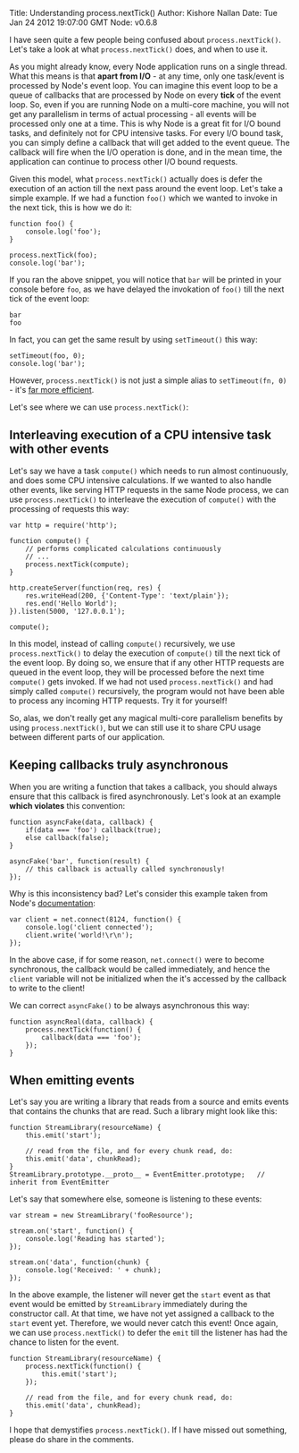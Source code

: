 Title: Understanding process.nextTick()
Author: Kishore Nallan
Date: Tue Jan 24 2012 19:07:00 GMT
Node: v0.6.8

I have seen quite a few people being confused about `process.nextTick()`. Let's take a look at what `process.nextTick()` does, and when to use it.

As you might already know, every Node application runs on a single thread. What this means is that **apart from I/O** - at any time, only one task/event is processed by Node's event loop. You can imagine this event loop to be a queue of callbacks that are processed by Node on every **tick** of the event loop. So, even if you are running Node on a multi-core machine, you will not get any parallelism in terms of actual processing - all events will be processed only one at a time. This is why Node is a great fit for I/O bound tasks, and definitely not for CPU intensive tasks. For every I/O bound task, you can simply define a callback that will get added to the event queue. The callback will fire when the I/O operation is done, and in the mean time, the application can continue to process other I/O bound requests. 

Given this model, what `process.nextTick()` actually does is defer the execution of an action till the next pass around the event loop. Let's take a simple example. If we had a function `foo()` which we wanted to invoke in the next tick, this is how we do it:

	function foo() {
		console.log('foo');
	}
	
	process.nextTick(foo);
	console.log('bar');

If you ran the above snippet, you will notice that `bar` will be printed in your console before `foo`, as we have delayed the invokation of `foo()` till the next tick of the event loop:

	bar
	foo

In fact, you can get the same result by using `setTimeout()` this way:

	setTimeout(foo, 0);
	console.log('bar');

However, `process.nextTick()` is not just a simple alias to `setTimeout(fn, 0)` - it's [far more efficient](https://gist.github.com/1257394). 

Let's see where we can use `process.nextTick()`:

## Interleaving execution of a CPU intensive task with other events

Let's say we have a task `compute()` which needs to run almost continuously, and does some CPU intensive calculations. If we wanted to also handle other events, like serving HTTP requests in the same Node process, we can use `process.nextTick()` to interleave the execution of `compute()` with the processing of requests this way:

	var http = require('http');

	function compute() {
		// performs complicated calculations continuously
		// ...
		process.nextTick(compute);
	}

	http.createServer(function(req, res) {
 		res.writeHead(200, {'Content-Type': 'text/plain'});
 		res.end('Hello World');
	}).listen(5000, '127.0.0.1');

	compute();

In this model, instead of calling `compute()` recursively, we use `process.nextTick()` to delay the execution of `compute()` till the next tick of the event loop. By doing so, we ensure that if any other HTTP requests are queued in the event loop, they will be processed before the next time `compute()` gets invoked. If we had not used `process.nextTick()` and had simply called `compute()` recursively, the program would not have been able to process any incoming HTTP requests. Try it for yourself!

So, alas, we don't really get any magical multi-core parallelism benefits by using `process.nextTick()`, but we can still use it to share CPU usage between different parts of our application.

## Keeping callbacks truly asynchronous

When you are writing a function that takes a callback, you should always ensure that this callback is fired asynchronously. Let's look at an example **which violates** this convention:

	function asyncFake(data, callback) {		
		if(data === 'foo') callback(true);
		else callback(false);
	}

	asyncFake('bar', function(result) {
		// this callback is actually called synchronously!
	});


Why is this inconsistency bad? Let's consider this example taken from Node's [documentation](http://nodejs.org/docs/latest/api/net.html#net.createConnection):

	var client = net.connect(8124, function() { 
		console.log('client connected');
		client.write('world!\r\n');
	});

In the above case, if for some reason, `net.connect()` were to become synchronous, the callback would be called immediately, and hence the `client` variable will not be initialized when the it's accessed by the callback to write to the client! 

We can correct `asyncFake()` to be always asynchronous this way:

	function asyncReal(data, callback) {
		process.nextTick(function() {
			callback(data === 'foo');		
		});
	}

## When emitting events

Let's say you are writing a library that reads from a source and emits events that contains the chunks that are read. Such a library might look like this:
	
	function StreamLibrary(resourceName) { 
		this.emit('start');
				
		// read from the file, and for every chunk read, do:		
		this.emit('data', chunkRead);		
	}
	StreamLibrary.prototype.__proto__ = EventEmitter.prototype;   // inherit from EventEmitter

Let's say that somewhere else, someone is listening to these events:

	var stream = new StreamLibrary('fooResource');

	stream.on('start', function() {
		console.log('Reading has started');
	});

	stream.on('data', function(chunk) {
		console.log('Received: ' + chunk);
	});

In the above example, the listener will never get the `start` event as that event would be emitted by `StreamLibrary` immediately during the constructor call. At that time, we have not yet assigned a callback to the `start` event yet. Therefore, we would never catch this event! Once again, we can use `process.nextTick()` to defer the `emit` till the listener has had the chance to listen for the event.

	
	function StreamLibrary(resourceName) { 		
		process.nextTick(function() {
			this.emit('start');
		});
				
		// read from the file, and for every chunk read, do:		
		this.emit('data', chunkRead);		
	}
	
I hope that demystifies `process.nextTick()`. If I have missed out something, please do share in the comments.

